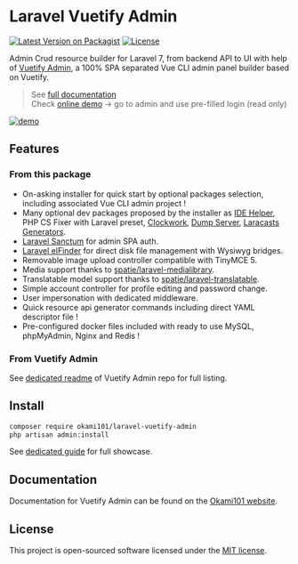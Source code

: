 # Laravel Vuetify Admin

[![Latest Version on Packagist](https://img.shields.io/packagist/v/okami101/laravel-vuetify-admin.svg?style=flat-square)](https://packagist.org/packages/okami101/laravel-vuetify-admin)
[![License](https://img.shields.io/packagist/l/okami101/laravel-vuetify-admin.svg?style=flat-square)](https://packagist.org/packages/okami101/laravel-vuetify-admin)

Admin Crud resource builder for Laravel 7, from backend API to UI with help of [Vuetify Admin](https://github.com/okami101/vuetify-admin), a 100% SPA separated Vue CLI admin panel builder based on Vuetify.

> See [full documentation](https://www.okami101.io/vuetify-admin)  
> Check [online demo](https://va-demo.okami101.io) -> go to admin and use pre-filled login (read only)  

[![demo](https://www.okami101.io/vuetify-admin/assets/screenshot.png)](https://va-demo.okami101.io)

## Features

### From this package

* On-asking installer for quick start by optional packages selection, including associated Vue CLI admin project !
* Many optional dev packages proposed by the installer as [IDE Helper](https://github.com/barryvdh/laravel-ide-helper), PHP CS Fixer with Laravel preset, [Clockwork](https://github.com/itsgoingd/clockwork), [Dump Server](https://github.com/beyondcode/laravel-dump-server), [Laracasts Generators](https://github.com/laracasts/Laravel-5-Generators-Extended).
* [Laravel Sanctum](https://github.com/laravel/sanctum) for admin SPA auth.
* [Laravel elFinder](https://github.com/barryvdh/laravel-elfinder) for direct disk file management with Wysiwyg bridges.
* Removable image upload controller compatible with TinyMCE 5.
* Media support thanks to [spatie/laravel-medialibrary](https://github.com/spatie/laravel-medialibrary).
* Translatable model support thanks to [spatie/laravel-translatable](https://github.com/dimsav/laravel-translatable).
* Simple account controller for profile editing and password change.
* User impersonation with dedicated middleware.
* Quick resource api generator commands including direct YAML descriptor file !
* Pre-configured docker files included with ready to use MySQL, phpMyAdmin, Nginx and Redis !

### From Vuetify Admin

See [dedicated readme](https://github.com/okami101/vuetify-admin#features) of Vuetify Admin repo for full listing.

## Install

```bash
composer require okami101/laravel-vuetify-admin
php artisan admin:install
```

See [dedicated guide](https://www.okami101.io/vuetify-admin/guide/laravel.html) for full showcase.

## Documentation

Documentation for Vuetify Admin can be found on the [Okami101 website](https://www.okami101.io/vuetify-admin).

## License

This project is open-sourced software licensed under the [MIT license](https://adr1enbe4udou1n.mit-license.org).
